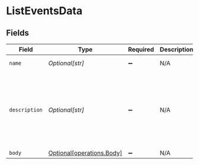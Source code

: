 # ListEventsData


## Fields

| Field                                                              | Type                                                               | Required                                                           | Description                                                        | Example                                                            |
| ------------------------------------------------------------------ | ------------------------------------------------------------------ | ------------------------------------------------------------------ | ------------------------------------------------------------------ | ------------------------------------------------------------------ |
| `name`                                                             | *Optional[str]*                                                    | :heavy_minus_sign:                                                 | N/A                                                                | Customer Created                                                   |
| `description`                                                      | *Optional[str]*                                                    | :heavy_minus_sign:                                                 | N/A                                                                | This event is invoked every time a customer is created in your app |
| `body`                                                             | [Optional[operations.Body]](../../models/operations/body.md)       | :heavy_minus_sign:                                                 | N/A                                                                |                                                                    |
